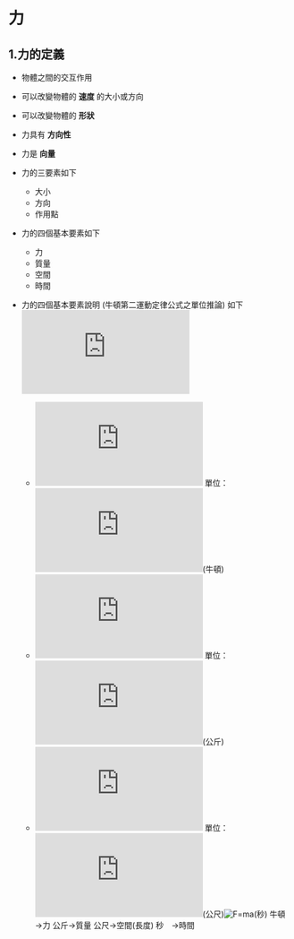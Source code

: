 # 力 #
## 1.力的定義 ##
+ 物體之間的交互作用
+ 可以改變物體的 **速度** 的大小或方向
+ 可以改變物體的 **形狀**
+ 力具有 **方向性**
+ 力是 **向量**
+ 力的三要素如下
	+ 大小
	+ 方向
	+ 作用點
+ 力的四個基本要素如下
	+ 力
	+ 質量
	+ 空間
	+ 時間
+ 力的四個基本要素說明 (牛頓第二運動定律公式之單位推論) 如下
	![F=ma](http://latex.codecogs.com/svg.latex?F=ma)

	+ ![F=ma](http://latex.codecogs.com/svg.latex?F) 單位：![F=ma](http://latex.codecogs.com/svg.latex?N)(牛頓)
	+ ![F=ma](http://latex.codecogs.com/svg.latex?m) 單位：![F=ma](http://latex.codecogs.com/svg.latex?kg)(公斤)
	+ ![F=ma](http://latex.codecogs.com/svg.latex?a) 單位：![F=ma](http://latex.codecogs.com/svg.latex?m)(公尺)![F=ma](http://latex.codecogs.com/svg.latex?/s^2)(秒)
	牛頓→力
	公斤→質量
	公尺→空間(長度)
	秒　→時間


